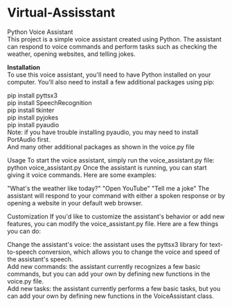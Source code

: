 # Virtual-Assisstant
Python Voice Assistant<br>
This project is a simple voice assistant created using Python. The assistant can respond to voice commands and perform tasks such as checking the weather, opening websites, and telling jokes.

<b>Installation</b><br>
To use this voice assistant, you'll need to have Python installed on your computer. You'll also need to install a few additional packages using pip:

pip install pyttsx3<br>
pip install SpeechRecognition<br>
pip install tkinter<br>
pip install pyjokes<br>
pip install pyaudio<br>
Note: if you have trouble installing pyaudio, you may need to install PortAudio first.<br>
And many other additional packages as shown in the voice.py file<br>

Usage
To start the voice assistant, simply run the voice_assistant.py file:
python voice_assistant.py
Once the assistant is running, you can start giving it voice commands. Here are some examples:

"What's the weather like today?"
"Open YouTube"
"Tell me a joke"
The assistant will respond to your command with either a spoken response or by opening a website in your default web browser.

Customization
If you'd like to customize the assistant's behavior or add new features, you can modify the voice_assistant.py file. Here are a few things you can do:

Change the assistant's voice: the assistant uses the pyttsx3 library for text-to-speech conversion, which allows you to change the voice and speed of the assistant's speech.<br>
Add new commands: the assistant currently recognizes a few basic commands, but you can add your own by defining new functions in the voice.py file.<br>
Add new tasks: the assistant currently performs a few basic tasks, but you can add your own by defining new functions in the VoiceAssistant class.
